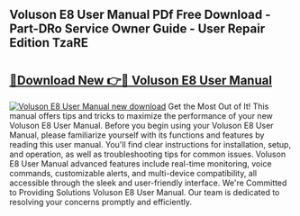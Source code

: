 ## Voluson E8 User Manual PDf Free Download - Part-DRo Service Owner Guide - User Repair Edition TzaRE

# <h2><a href="http://bc76633.oget.top/?id=Voluson+E8+User+Manual">🔗Download New 👉🔴 Voluson E8 User Manual</a></h2>

[![Voluson E8 User Manual new download](https://i.imgur.com/5g1atiW.png)](http://bc76633.oget.top/?id=Voluson+E8+User+Manual)
Get the Most Out of It! This manual offers tips and tricks to maximize the performance of your new Voluson E8 User Manual. Before you begin using your Voluson E8 User Manual, please familiarize yourself with its functions and features by reading this user manual. You'll find clear instructions for installation, setup, and operation, as well as troubleshooting tips for common issues. Voluson E8 User Manual advanced features include real-time monitoring, voice commands, customizable alerts, and multi-device compatibility, all accessible through the sleek and user-friendly interface. We're Committed to Providing Solutions Voluson E8 User Manual. Our team is dedicated to resolving your concerns promptly and efficiently.
